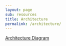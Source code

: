 ```yaml
---
layout: page
sub: resources
title: Architecture
permalink: /architecture/
---
```


[Architecture Diagram](../assets/documents/cyberInfrastructure.pdf)